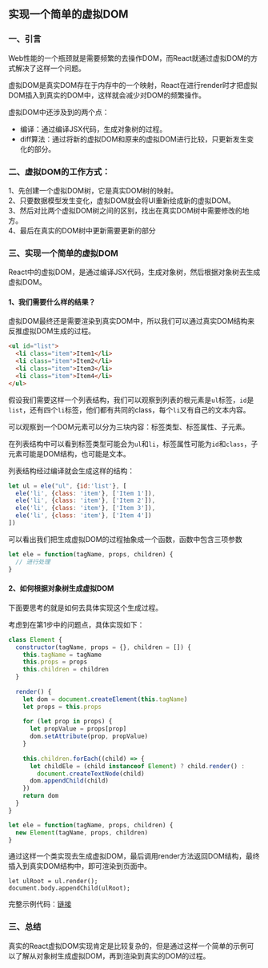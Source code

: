 ## 实现一个简单的虚拟DOM  

### 一、引言
Web性能的一个瓶颈就是需要频繁的去操作DOM，而React就通过虚拟DOM的方式解决了这样一个问题。  

虚拟DOM是真实DOM存在于内存中的一个映射，React在进行render时才把虚拟DOM插入到真实的DOM中，这样就会减少对DOM的频繁操作。  

虚拟DOM中还涉及到的两个点：   

* 编译：通过编译JSX代码，生成对象树的过程。  
* diff算法：通过将新的虚拟DOM和原来的虚拟DOM进行比较，只更新发生变化的部分。

### 二、虚拟DOM的工作方式：  
1、先创建一个虚拟DOM树，它是真实DOM树的映射。  
2、只要数据模型发生变化，虚拟DOM就会将UI重新绘成新的虚拟DOM。  
3、然后对比两个虚拟DOM树之间的区别，找出在真实DOM树中需要修改的地方。  
4、最后在真实的DOM树中更新需要更新的部分

### 三、实现一个简单的虚拟DOM 
React中的虚拟DOM，是通过编译JSX代码，生成对象树，然后根据对象树去生成虚拟DOM。

#### 1、我们需要什么样的结果？

虚拟DOM最终还是需要渲染到真实DOM中，所以我们可以通过真实DOM结构来反推虚拟DOM生成的过程。

``` html 
<ul id="list">
  <li class="item">Item1</li>
  <li class="item">Item2</li>
  <li class="item">Item3</li>
  <li class="item">Item4</li>
</ul>
```

假设我们需要这样一个列表结构，我们可以观察到列表的根元素是`ul`标签，`id`是`list`，还有四个`li`标签，他们都有共同的class，每个`li`又有自己的文本内容。

可以观察到一个DOM元素可以分为三块内容：标签类型、标签属性、子元素。

在列表结构中可以看到标签类型可能会为`ul`和`li`，标签属性可能为`id`和`class`，子元素可能是DOM结构，也可能是文本。

列表结构经过编译就会生成这样的结构：

``` js
let ul = ele("ul", {id:'list'}, [
  ele('li', {class: 'item'}, ['Item 1']),
  ele('li', {class: 'item'}, ['Item 2']),
  ele('li', {class: 'item'}, ['Item 3']),
  ele('li', {class: 'item'}, ['Item 4'])
])
```

可以看出我们把生成虚拟DOM的过程抽象成一个函数，函数中包含三项参数
``` js
let ele = function(tagName, props, children) {
  // 进行处理
}
```

#### 2、如何根据对象树生成虚拟DOM

下面要思考的就是如何去具体实现这个生成过程。

考虑到在第1步中的问题点，具体实现如下：

``` js
class Element {
  constructor(tagName, props = {}, children = []) {
    this.tagName = tagName
    this.props = props
    this.children = children
  }
  
  render() {
    let dom = document.createElement(this.tagName)
    let props = this.props
    
    for (let prop in props) {
      let propValue = props[prop]
      dom.setAttribute(prop, propValue)
    }
    
    this.children.forEach((child) => {
      let childEle = (child instanceof Element) ? child.render() :
        document.createTextNode(child)
      dom.appendChild(child)
    })
    return dom
  }
}

let ele = function(tagName, props, children) {
  new Element(tagName, props, children)
}

```

通过这样一个类实现去生成虚拟DOM，最后调用render方法返回DOM结构，最终插入到真实DOM结构中，即可渲染到页面中。

```
let ulRoot = ul.render();
document.body.appendChild(ulRoot);
```

完整示例代码：[链接](https://github.com/suvllian/learning/blob/master/React/realize-virtual-dom/index.html)

### 三、总结

真实的React虚拟DOM实现肯定是比较复杂的，但是通过这样一个简单的示例可以了解从对象树生成虚拟DOM，再到渲染到真实的DOM的过程。